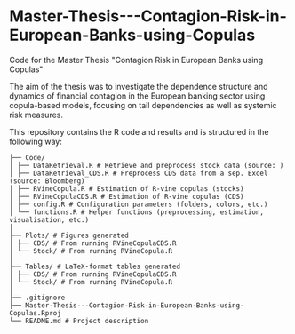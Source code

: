 # Master-Thesis---Contagion-Risk-in-European-Banks-using-Copulas
Code for the Master Thesis "Contagion Risk in European Banks using Copulas"

The aim of the thesis was to investigate the dependence structure and dynamics
of financial contagion in the European banking sector using copula-based models,
focusing on tail dependencies as well as systemic risk measures. 

This repository contains the R code and results and is structured in the following way:

```
├── Code/
│ ├── DataRetrieval.R # Retrieve and preprocess stock data (source: )
│ ├── DataRetrieval_CDS.R # Preprocess CDS data from a sep. Excel (source: Bloomberg)
│ ├── RVineCopula.R # Estimation of R-vine copulas (stocks)
│ ├── RVineCopulaCDS.R # Estimation of R-vine copulas (CDS)
│ ├── config.R # Configuration parameters (folders, colors, etc.)
│ └── functions.R # Helper functions (preprocessing, estimation, visualisation, etc.)
│
├── Plots/ # Figures generated
│ ├── CDS/ # From running RVineCopulaCDS.R
│ └── Stock/ # From running RVineCopula.R
│
├── Tables/ # LaTeX-format tables generated
│ ├── CDS/ # From running RVineCopulaCDS.R
│ └── Stock/ # From running RVineCopula.R
│
├── .gitignore
├── Master-Thesis---Contagion-Risk-in-European-Banks-using-Copulas.Rproj
└── README.md # Project description
```

